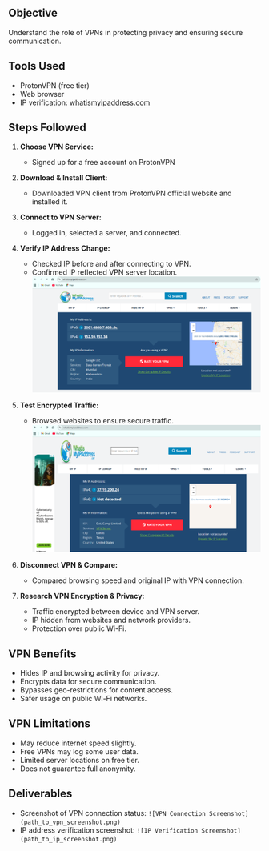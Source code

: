## Objective
Understand the role of VPNs in protecting privacy and ensuring secure communication.

## Tools Used
- ProtonVPN (free tier) 
- Web browser  
- IP verification: [whatismyipaddress.com](https://www.whatismyipaddress.com)

## Steps Followed
1. **Choose VPN Service:**  
   - Signed up for a free account on ProtonVPN

2. **Download & Install Client:**  
   - Downloaded VPN client from ProtonVPN official website and installed it.

3. **Connect to VPN Server:**  
   - Logged in, selected a server, and connected.

4. **Verify IP Address Change:**  
   - Checked IP before and after connecting to VPN.  
   - Confirmed IP reflected VPN server location.  
   ![IP Verification Screenshot](path_to_ip_screenshot.png)

5. **Test Encrypted Traffic:**  
   - Browsed websites to ensure secure traffic.  
   ![VPN Connection Screenshot](path_to_vpn_screenshot.png)

6. **Disconnect VPN & Compare:**  
   - Compared browsing speed and original IP with VPN connection.

7. **Research VPN Encryption & Privacy:**  
   - Traffic encrypted between device and VPN server.  
   - IP hidden from websites and network providers.  
   - Protection over public Wi-Fi.

## VPN Benefits
- Hides IP and browsing activity for privacy.  
- Encrypts data for secure communication.  
- Bypasses geo-restrictions for content access.  
- Safer usage on public Wi-Fi networks.

## VPN Limitations
- May reduce internet speed slightly.  
- Free VPNs may log some user data.  
- Limited server locations on free tier.  
- Does not guarantee full anonymity.

## Deliverables
- Screenshot of VPN connection status: `![VPN Connection Screenshot](path_to_vpn_screenshot.png)`  
- IP address verification screenshot: `![IP Verification Screenshot](path_to_ip_screenshot.png)`  
